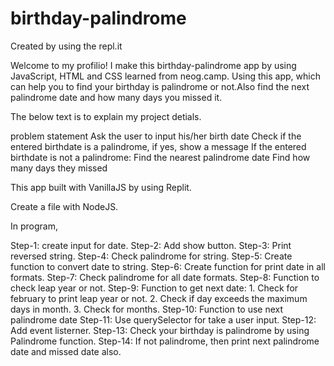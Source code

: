 # birthday-palindrome

Created by using the repl.it

Welcome to my profilio! I make this birthday-palindrome app by using JavaScript, HTML and CSS learned from neog.camp.
Using this app, which can help you to find your birthday is palindrome or not.Also find the next palindrome date and how many days you missed it.

The below text is to explain my project detials.

problem statement
Ask the user to input his/her birth date
Check if the entered birthdate is a palindrome, if yes, show a message
If the entered birthdate is not a palindrome:
Find the nearest palindrome date
Find how many days they missed

This app built with VanillaJS by using Replit.

Create a file with NodeJS.

In program,

Step-1: create input for date.
Step-2: Add show button.
Step-3: Print reversed string.
Step-4: Check palindrome for string.
Step-5:  Create function to convert date to string.
Step-6: Create function for print date in all formats.
Step-7: Check palindrome for all date formats.
Step-8: Function to check leap year or not.
Step-9: Function to get next date:
           1. Check for february to print leap year or not.
           2. Check if day exceeds the maximum days in month.
           3. Check for months.
Step-10: Function to use next palindrome date
Step-11: Use querySelector for take a user input.
Step-12: Add event listerner.
Step-13: Check your birthday is palindrome by using Palindrome function.
Step-14: If not palindrome, then print next palindrome date and missed date also.
